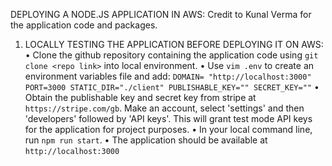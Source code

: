 DEPLOYING A NODE.JS APPLICATION IN AWS: Credit to Kunal Verma for the application code and packages. 


1) LOCALLY TESTING THE APPLICATION BEFORE DEPLOYING IT ON AWS:
       •  Clone the github repository containing the application code using `git clone <repo link>` into local environment.
       •	Use `vim .env` to create an environment variables file and add:
               `DOMAIN= "http://localhost:3000"
                PORT=3000
                STATIC_DIR="./client"
                PUBLISHABLE_KEY=""
                SECRET_KEY=""`
       • Obtain the publishable key and secret key from stripe at `https://stripe.com/gb`. Make an account, select 'settings'         and then 'developers' followed by 'API keys'. This will grant test mode API keys for the application for project 
       purposes.
       • In your local command line, run `npm run start`.
       • The application should be available at `http://localhost:3000`
   
